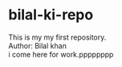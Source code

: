# bilal-ki-repo
This is my my first repository.
<br>
Author: Bilal khan
<br>
i come here for work.pppppppp
